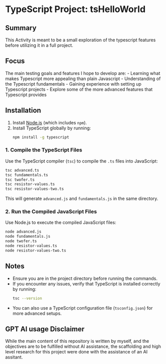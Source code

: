 # TypeScript Project: tsHelloWorld

## Summary
This Activity is meant to be a small exploration of the typescript features before utilizing it in a full project.

## Focus
The main testing goals and features I hope to develop are:
    - Learning what makes Typescript more appealing than plain Javascript
    - Understanding of the Typescript fundamentals
    - Gaining experience with setting up Typescript projects
    - Explore some of the more advanced features that Typescript provides

## Installation
1. Install [Node.js](https://nodejs.org/) (which includes `npm`).
2. Install TypeScript globally by running:
    ```bash
    npm install -g typescript
    ```

### 1. Compile the TypeScript Files
Use the TypeScript compiler (`tsc`) to compile the `.ts` files into JavaScript:
```bash
tsc advanced.ts
tsc fundamentals.ts
tsc twofer.ts
tsc resistor-values.ts
tsc resistor-values-two.ts
```

This will generate `advanced.js` and `fundamentals.js` in the same directory.

### 2. Run the Compiled JavaScript Files
Use Node.js to execute the compiled JavaScript files:
```bash
node advanced.js
node fundamentals.js
node twofer.ts
node resistor-values.ts
node resistor-values-two.ts
```

## Notes
- Ensure you are in the project directory before running the commands.
- If you encounter any issues, verify that TypeScript is installed correctly by running:
  ```bash
  tsc --version
  ```
- You can also use a TypeScript configuration file (`tsconfig.json`) for more advanced setups.

## GPT AI usage Disclaimer
While the main content of this repository is written by myself, and the objectives are to be fulfilled without AI assistance, the scaffolding and high level research for this project were done with the assistance of an AI assitant.